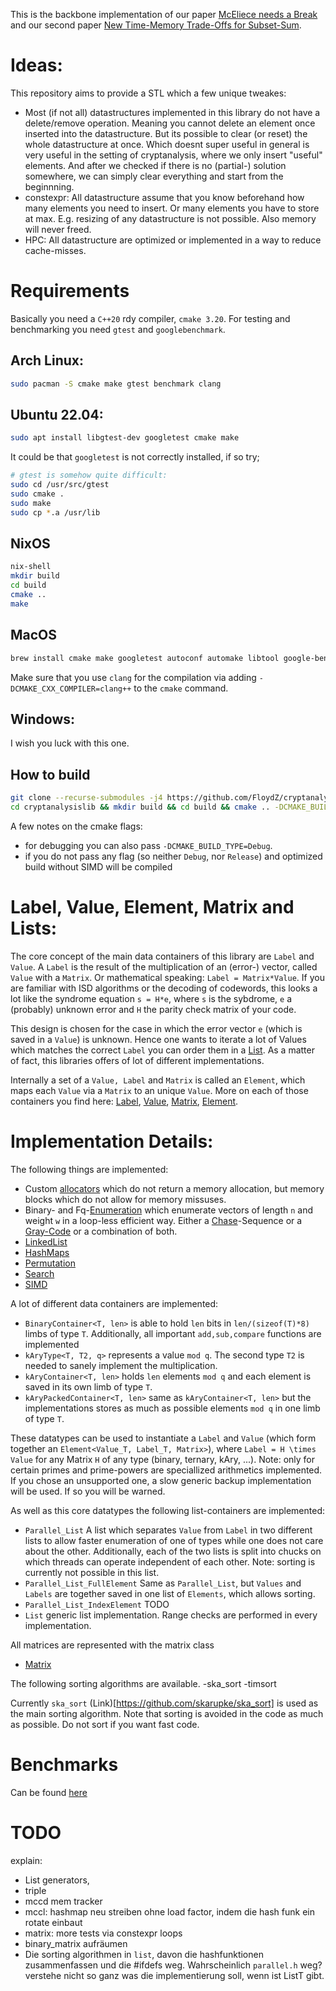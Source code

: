 This is the backbone implementation of our paper [McEliece needs a Break](https://eprint.iacr.org/2021/1634)
and our second paper [New Time-Memory Trade-Offs for Subset-Sum](https://eprint.iacr.org/2022/1329).

Ideas:
======

This repository aims to provide a STL which a few unique tweakes:
- Most (if not all) datastructures implemented in this library do not have a 
    delete/remove operation. Meaning you cannot delete an element once inserted
    into the datastructure. But its possible to clear (or reset) the whole 
    datastructure at once. Which doesnt super useful in general is very useful 
    in the setting of cryptanalysis, where we only insert "useful" elements.
    And after we checked if there is no (partial-) solution somewhere, we can
    simply clear everything and start from the beginnning.
- constexpr: All datastructure assume that you know beforehand how many elements
    you need to insert. Or many elements you have to store at max. E.g. resizing
    of any datastructure is not possible. Also memory will never freed.
- HPC: All datastructure are optimized or implemented in a way to reduce 
    cache-misses.

Requirements
============
Basically you need a `C++20` rdy compiler, `cmake 3.20`. For testing and 
benchmarking you need `gtest` and `googlebenchmark`.

## Arch Linux:
```bash
sudo pacman -S cmake make gtest benchmark clang
```

## Ubuntu 22.04:
```bash
sudo apt install libgtest-dev googletest cmake make 
```

It could be that `googletest` is not correctly installed, if so try;
```bash
# gtest is somehow quite difficult:
sudo cd /usr/src/gtest
sudo cmake .
sudo make
sudo cp *.a /usr/lib
```

## NixOS
```bash
nix-shell
mkdir build
cd build
cmake ..
make
```

## MacOS
```bash
brew install cmake make googletest autoconf automake libtool google-benchmark gcc libomp
```

Make sure that you use `clang` for the compilation via adding `-DCMAKE_CXX_COMPILER=clang++` 
to the `cmake` command.

## Windows: 
I wish you luck with this one.

How to build
------
```bash
git clone --recurse-submodules -j4 https://github.com/FloydZ/cryptanalysislib
cd cryptanalysislib && mkdir build && cd build && cmake .. -DCMAKE_BUILD_TYPE=Release
```



A few notes on the cmake flags:
- for debugging you can also pass `-DCMAKE_BUILD_TYPE=Debug`.
- if you do not pass any flag (so neither `Debug`, nor `Release`) and optimized build without SIMD will be compiled


Label, Value, Element, Matrix and Lists: 
========================================
The core concept of the main data containers of this library are `Label` and 
`Value`. A `Label` is the result of the multiplication of an (error-) vector, 
called `Value` with a `Matrix`. Or mathematical speaking: `Label = Matrix*Value`.
If you are familiar with ISD algorithms or the decoding of codewords, this looks
a lot like the syndrome equation `s = H*e`, where `s` is the sybdrome, `e` a 
(probably) unknown error and `H` the parity check matrix of your code. 

This design is chosen for the case in which the error vector `e` (which is 
saved in a `Value`) is unknown. Hence one wants to iterate a lot of Values which 
matches the correct `Label` you can order them in a [List](TODO). As a matter 
of fact, this libraries offers of lot of different implementations. 

Internally a set of a `Value, Label` and `Matrix` is called an `Element`, which 
maps each `Value` via a `Matrix` to an unique `Value`. More on each of those 
containers you find here: [Label](TODO), [Value](TODO), [Matrix](TODO), 
[Element]().


Implementation Details:
=======================

The following things are implemented:
- Custom [allocators](./src/alloc/README.md) which do not return a memory 
    allocation, but memory blocks which do not allow for memory missuses.
- Binary- and Fq-[Enumeration](./src/combination/README.md) which enumerate vectors of length `n` and weight 
    `w` in a loop-less efficient way. Either a [Chase](TODO)-Sequence or a 
    [Gray-Code](TODO) or a combination of both. 
- [LinkedList](./src/container/linkedlist/README.md)
- [HashMaps](./src/container/hashmap/README.md)
- [Permutation](./src/permutation/README.md)
- [Search](./src/search/README.md)
- [SIMD](./src/simd/README.md)

A lot of different data containers are implemented:
- `BinaryContainer<T, len>` is able to hold `len` bits in `len/(sizeof(T)*8)` 
    limbs of type `T`. Additionally, all important `add,sub,compare` functions 
    are implemented
- `kAryType<T, T2, q>` represents a value `mod q`. The second type `T2` is 
    needed to sanely implement the multiplication.
- `kAryContainer<T, len>` holds `len` elements `mod q` and each element is 
    saved in its own limb of type `T`. 
- `kAryPackedContainer<T, len>` same as `kAryContainer<T, len>` but the 
    implementations stores as much as possible elements `mod q` in one limb of 
    type `T`.

These datatypes can be used to instantiate a `Label` and `Value` 
(which form together an `Element<Value_T, Label_T, Matrix>`), where 
`Label = H \times Value` for any Matrix `H` of any type (binary, ternary, 
kAry, ...).
Note: only for certain primes and prime-powers are speciallized arithmetics 
implemented. If you chose an unsupported one, a slow generic backup 
implementation will be used. If so you will be warned.

As well as this core datatypes the following list-containers are implemented:
- `Parallel_List` A list which separates `Value` from `Label` in two different
    lists to allow faster enumeration of one of types while one does not care 
    about the other. Additionally, each of the two lists is split into chucks 
    on which threads can operate independent of each other. Note: sorting is 
    currently not possible in this list.
- `Parallel_List_FullElement` Same as `Parallel_List`, but `Values` and 
    `Labels` are together saved in one list of `Elements`, which allows sorting. 
- `Parallel_List_IndexElement` TODO
- `List` generic list implementation.
Range checks are performed in every implementation.

All matrices are represented with the matrix class
- [Matrix](./src/matrix/README.md)

The following sorting algorithms are available.
-ska_sort 
-timsort

Currently `ska_sort` (Link)[https://github.com/skarupke/ska_sort] is used as 
the main sorting algorithm. Note that sorting is avoided in the code as much 
as possible. Do not sort if you want fast code.



Benchmarks
===
Can be found [here](https://floydz.github.io/cryptanalysislib/dev/bench/)


TODO
===
explain:
- List generators,
- triple
- mccd mem tracker
- mccl: hashmap neu streiben ohne load factor, indem die hash funk ein rotate einbaut
- matrix: more tests via constexpr loops
- binary_matrix aufräumen
- Die sorting algorithmen in `list`, davon die hashfunktionen zusammenfassen 
    und die #ifdefs weg. Wahrscheinlich `parallel.h` weg? verstehe nicht so ganz was die implementierung soll, wenn ist ListT gibt.
